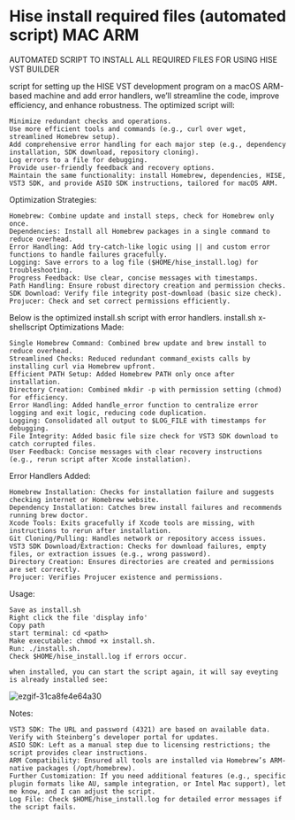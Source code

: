# Hise install required files (automated script) MAC ARM
AUTOMATED SCRIPT TO INSTALL ALL REQUIRED FILES FOR USING HISE VST BUILDER

script for setting up the HISE VST development program on a macOS ARM-based machine and add error handlers, we’ll streamline the code, improve efficiency, and enhance robustness. The optimized script will:

    Minimize redundant checks and operations.
    Use more efficient tools and commands (e.g., curl over wget, streamlined Homebrew setup).
    Add comprehensive error handling for each major step (e.g., dependency installation, SDK download, repository cloning).
    Log errors to a file for debugging.
    Provide user-friendly feedback and recovery options.
    Maintain the same functionality: install Homebrew, dependencies, HISE, VST3 SDK, and provide ASIO SDK instructions, tailored for macOS ARM.

Optimization Strategies:

    Homebrew: Combine update and install steps, check for Homebrew only once.
    Dependencies: Install all Homebrew packages in a single command to reduce overhead.
    Error Handling: Add try-catch-like logic using || and custom error functions to handle failures gracefully.
    Logging: Save errors to a log file ($HOME/hise_install.log) for troubleshooting.
    Progress Feedback: Use clear, concise messages with timestamps.
    Path Handling: Ensure robust directory creation and permission checks.
    SDK Download: Verify file integrity post-download (basic size check).
    Projucer: Check and set correct permissions efficiently.

Below is the optimized install.sh script with error handlers.
install.sh
x-shellscript
Optimizations Made:

    Single Homebrew Command: Combined brew update and brew install to reduce overhead.
    Streamlined Checks: Reduced redundant command_exists calls by installing curl via Homebrew upfront.
    Efficient PATH Setup: Added Homebrew PATH only once after installation.
    Directory Creation: Combined mkdir -p with permission setting (chmod) for efficiency.
    Error Handling: Added handle_error function to centralize error logging and exit logic, reducing code duplication.
    Logging: Consolidated all output to $LOG_FILE with timestamps for debugging.
    File Integrity: Added basic file size check for VST3 SDK download to catch corrupted files.
    User Feedback: Concise messages with clear recovery instructions (e.g., rerun script after Xcode installation).

Error Handlers Added:

    Homebrew Installation: Checks for installation failure and suggests checking internet or Homebrew website.
    Dependency Installation: Catches brew install failures and recommends running brew doctor.
    Xcode Tools: Exits gracefully if Xcode tools are missing, with instructions to rerun after installation.
    Git Cloning/Pulling: Handles network or repository access issues.
    VST3 SDK Download/Extraction: Checks for download failures, empty files, or extraction issues (e.g., wrong password).
    Directory Creation: Ensures directories are created and permissions are set correctly.
    Projucer: Verifies Projucer existence and permissions.

Usage:

    Save as install.sh
    Right click the file 'display info'
    Copy path
    start terminal: cd <path>
    Make executable: chmod +x install.sh.
    Run: ./install.sh.
    Check $HOME/hise_install.log if errors occur.

    when installed, you can start the script again, it will say eveyting is already installed see:
![ezgif-31ca8fe4e64a30](https://github.com/user-attachments/assets/0391ba71-bda4-4360-94fb-6dde9f90d60b)



Notes:

    VST3 SDK: The URL and password (4321) are based on available data. Verify with Steinberg’s developer portal for updates.
    ASIO SDK: Left as a manual step due to licensing restrictions; the script provides clear instructions.
    ARM Compatibility: Ensured all tools are installed via Homebrew’s ARM-native packages (/opt/homebrew).
    Further Customization: If you need additional features (e.g., specific plugin formats like AU, sample integration, or Intel Mac support), let me know, and I can adjust the script.
    Log File: Check $HOME/hise_install.log for detailed error messages if the script fails.
